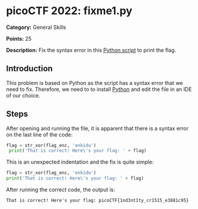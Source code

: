 # picoCTF 2022: fixme1.py

**Category:** General Skills

**Points:** 25

**Description:** Fix the syntax error in this [Python script](https://artifacts.picoctf.net/c/42/fixme1.py) to print the flag.

## Introduction

This problem is based on Python as the script has a syntax error that we need to fix. Therefore, we need to to install [Python](https://www.python.org/downloads/) and edit the file in an IDE of our choice.

## Steps

After opening and running the file, it is apparent that there is a syntax error on the last line of the code:

```py
flag = str_xor(flag_enc, 'enkidu')
 print('That is correct! Here\'s your flag: ' + flag)
```

This is an unexpected indentation and the fix is quite simple:

```py
flag = str_xor(flag_enc, 'enkidu')
print('That is correct! Here\'s your flag: ' + flag)
```

After running the correct code, the output is:

`That is correct! Here's your flag: picoCTF{1nd3nt1ty_cr1515_e3881c95}`
